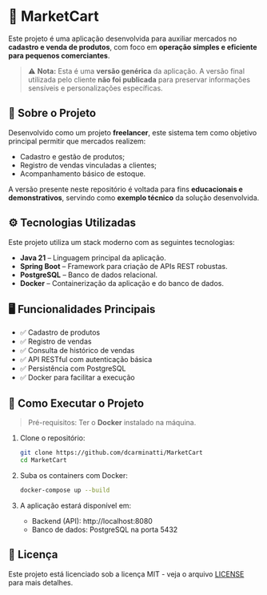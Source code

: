# 🛒 MarketCart

Este projeto é uma aplicação desenvolvida para auxiliar mercados no **cadastro e venda de produtos**, com foco em **operação simples e eficiente para pequenos comerciantes**.

> ⚠️ **Nota:** Esta é uma **versão genérica** da aplicação. A versão final utilizada pelo cliente **não foi publicada** para preservar informações sensíveis e personalizações específicas.

## 📌 Sobre o Projeto

Desenvolvido como um projeto **freelancer**, este sistema tem como objetivo principal permitir que mercados realizem:

- Cadastro e gestão de produtos;
- Registro de vendas vinculadas a clientes;
- Acompanhamento básico de estoque.

A versão presente neste repositório é voltada para fins **educacionais e demonstrativos**, servindo como **exemplo técnico** da solução desenvolvida.

## ⚙️ Tecnologias Utilizadas

Este projeto utiliza um stack moderno com as seguintes tecnologias:

- **Java 21** – Linguagem principal da aplicação.
- **Spring Boot** – Framework para criação de APIs REST robustas.
- **PostgreSQL** – Banco de dados relacional.
- **Docker** – Containerização da aplicação e do banco de dados.

## 🖥️ Funcionalidades Principais

- ✅ Cadastro de produtos
- ✅ Registro de vendas
- ✅ Consulta de histórico de vendas
- ✅ API RESTful com autenticação básica
- ✅ Persistência com PostgreSQL
- ✅ Docker para facilitar a execução

## 🚀 Como Executar o Projeto

> Pré-requisitos: Ter o **Docker** instalado na máquina.

1. Clone o repositório:
   ```bash
   git clone https://github.com/dcarminatti/MarketCart
   cd MarketCart
   ```

2. Suba os containers com Docker:
   ```bash
   docker-compose up --build
   ```

3. A aplicação estará disponível em:
    - Backend (API): http://localhost:8080
    - Banco de dados: PostgreSQL na porta 5432

## 📄 Licença

Este projeto está licenciado sob a licença MIT - veja o arquivo [LICENSE](LICENSE) para mais detalhes.
